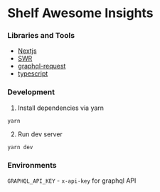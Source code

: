 # Shelf Awesome Insights

### Libraries and Tools

- [Nextjs](https://nextjs.org/)
- [SWR](https://swr.vercel.app/)
- [graphql-request](https://github.com/prisma-labs/graphql-request)
- [typescript](https://www.typescriptlang.org/)

### Development

1. Install dependencies via yarn

`yarn`

2. Run dev server

```shell
yarn dev
```

### Environments

`GRAPHQL_API_KEY` - `x-api-key` for graphql API
